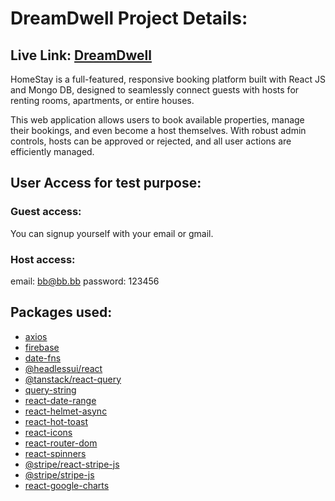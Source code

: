 # DreamDwell Project Details:

## Live Link: [DreamDwell](https://dream-dwell.surge.sh/)

HomeStay is a full-featured, responsive booking platform built with React JS and Mongo DB, designed to seamlessly connect guests with hosts for renting rooms, apartments, or entire houses.

This web application allows users to book available properties, manage their bookings, and even become a host themselves. With robust admin controls, hosts can be approved or rejected, and all user actions are efficiently managed.

## User Access for test purpose:

### Guest access:

You can signup yourself with your email or gmail.

### Host access:

email: bb@bb.bb
password: 123456

## Packages used:

- [axios](https://www.npmjs.com/package/axios)
- [firebase](https://www.npmjs.com/package/firebase)
- [date-fns](https://www.npmjs.com/package/date-fns)
- [@headlessui/react](https://www.npmjs.com/package/@headlessui/react)
- [@tanstack/react-query](https://www.npmjs.com/package/@tanstack/react-query)
- [query-string](https://www.npmjs.com/package/query-string)
- [react-date-range](https://www.npmjs.com/package/react-date-range)
- [react-helmet-async](https://www.npmjs.com/package/react-helmet-async)
- [react-hot-toast](https://www.npmjs.com/package/react-hot-toast)
- [react-icons](https://www.npmjs.com/package/react-icons)
- [react-router-dom](https://www.npmjs.com/package/react-router-dom)
- [react-spinners](https://www.npmjs.com/package/react-spinners)
- [@stripe/react-stripe-js](https://www.npmjs.com/package/@stripe/react-stripe-js)
- [@stripe/stripe-js](https://www.npmjs.com/package/@stripe/stripe-js)
- [react-google-charts](https://www.npmjs.com/package/react-google-charts)
